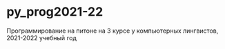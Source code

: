 # py_prog2021-22
Программирование на питоне на 3 курсе у компьютерных лингвистов, 2021-2022 учебный год 

